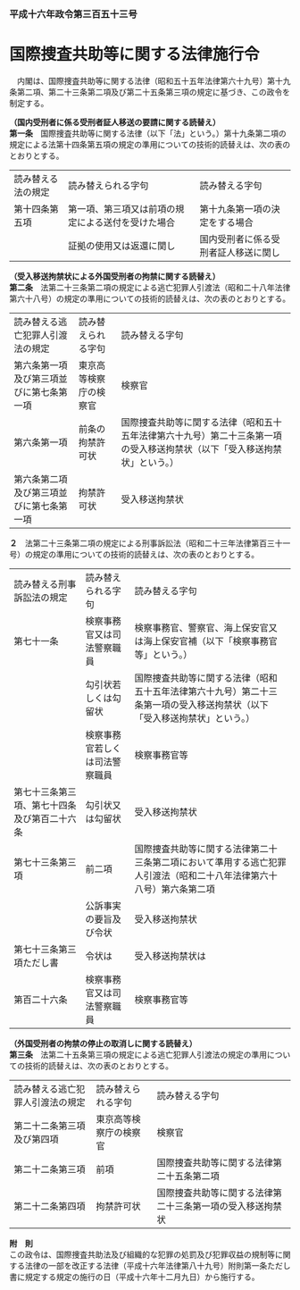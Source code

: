 ### 平成十六年政令第三百五十三号  
# 国際捜査共助等に関する法律施行令  
　内閣は、国際捜査共助等に関する法律（昭和五十五年法律第六十九号）第十九条第二項、第二十三条第二項及び第二十五条第三項の規定に基づき、この政令を制定する。  
  
**（国内受刑者に係る受刑者証人移送の要請に関する読替え）**  
**第一条**　国際捜査共助等に関する法律（以下「法」という。）第十九条第二項の規定による法第十四条第五項の規定の準用についての技術的読替えは、次の表のとおりとする。  

||||  
| --- | --- | --- |  
|読み替える法の規定|読み替えられる字句|読み替える字句|  
|第十四条第五項|第一項、第三項又は前項の規定による送付を受けた場合|第十九条第一項の決定をする場合|  
||証拠の使用又は返還に関し|国内受刑者に係る受刑者証人移送に関し|  
  
  
**（受入移送拘禁状による外国受刑者の拘禁に関する読替え）**  
**第二条**　法第二十三条第二項の規定による逃亡犯罪人引渡法（昭和二十八年法律第六十八号）の規定の準用についての技術的読替えは、次の表のとおりとする。  

||||  
| --- | --- | --- |  
|読み替える逃亡犯罪人引渡法の規定|読み替えられる字句|読み替える字句|  
|第六条第一項及び第三項並びに第七条第一項|東京高等検察庁の検察官|検察官|  
|第六条第一項|前条の拘禁許可状|国際捜査共助等に関する法律（昭和五十五年法律第六十九号）第二十三条第一項の受入移送拘禁状（以下「受入移送拘禁状」という。）|  
|第六条第二項及び第三項並びに第七条第一項|拘禁許可状|受入移送拘禁状|  
  
  
**２**　法第二十三条第二項の規定による刑事訴訟法（昭和二十三年法律第百三十一号）の規定の準用についての技術的読替えは、次の表のとおりとする。  

||||  
| --- | --- | --- |  
|読み替える刑事訴訟法の規定|読み替えられる字句|読み替える字句|  
|第七十一条|検察事務官又は司法警察職員|検察事務官、警察官、海上保安官又は海上保安官補（以下「検察事務官等」という。）|  
||勾引状若しくは勾留状|国際捜査共助等に関する法律（昭和五十五年法律第六十九号）第二十三条第一項の受入移送拘禁状（以下「受入移送拘禁状」という。）|  
||検察事務官若しくは司法警察職員|検察事務官等|  
|第七十三条第三項、第七十四条及び第百二十六条|勾引状又は勾留状|受入移送拘禁状|  
|第七十三条第三項|前二項|国際捜査共助等に関する法律第二十三条第二項において準用する逃亡犯罪人引渡法（昭和二十八年法律第六十八号）第六条第二項|  
||公訴事実の要旨及び令状|受入移送拘禁状|  
|第七十三条第三項ただし書|令状は|受入移送拘禁状は|  
|第百二十六条|検察事務官又は司法警察職員|検察事務官等|  
  
  
**（外国受刑者の拘禁の停止の取消しに関する読替え）**  
**第三条**　法第二十五条第三項の規定による逃亡犯罪人引渡法の規定の準用についての技術的読替えは、次の表のとおりとする。  

||||  
| --- | --- | --- |  
|読み替える逃亡犯罪人引渡法の規定|読み替えられる字句|読み替える字句|  
|第二十二条第三項及び第四項|東京高等検察庁の検察官|検察官|  
|第二十二条第三項|前項|国際捜査共助等に関する法律第二十五条第二項|  
|第二十二条第四項|拘禁許可状|国際捜査共助等に関する法律第二十三条第一項の受入移送拘禁状|  
  
  
**附　則**  
この政令は、国際捜査共助法及び組織的な犯罪の処罰及び犯罪収益の規制等に関する法律の一部を改正する法律（平成十六年法律第八十九号）附則第一条ただし書に規定する規定の施行の日（平成十六年十二月九日）から施行する。  
  
